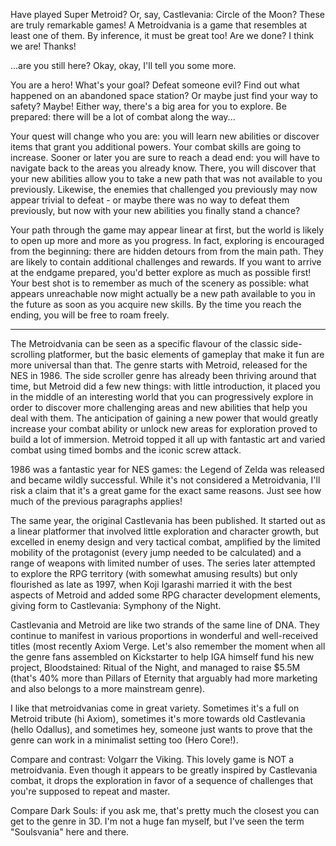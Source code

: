 <!--
.. title: The games I play, part 2: Metroidvania
.. slug: the-games-i-play-metroidvania
.. date: 2017-04-11 19:30:00 UTC
.. tags:
.. category: gaming
.. link:
.. description:
.. type: text
-->


Have played Super Metroid? Or, say, Castlevania: Circle of the Moon? These are truly remarkable games! A Metroidvania is a game that resembles at least one of them. By inference, it must be great too! Are we done? I think we are! Thanks!

...are you still here? Okay, okay, I'll tell you some more.

You are a hero! What's your goal? Defeat someone evil? Find out what happened on an abandoned space station? Or maybe just find your way to safety? Maybe! Either way, there's a big area for you to explore. Be prepared: there will be a lot of combat along the way...

<!--more-->

Your quest will change who you are: you will learn new abilities or discover items that grant you additional powers. Your combat skills are going to increase. Sooner or later you are sure to reach a dead end: you will have to navigate back to the areas you already know. There, you will discover that your new abilities allow you to take a new path that was not available to you previously. Likewise, the enemies that challenged you previously may now appear trivial to defeat - or maybe there was no way to defeat them previously, but now with your new abilities you finally stand a chance?

Your path through the game may appear linear at first, but the world is likely to open up more and more as you progress. In fact, exploring is encouraged from the beginning: there are hidden detours from from the main path. They are likely to contain additional challenges and rewards. If you want to arrive at the endgame prepared, you'd better explore as much as possible first! Your best shot is to remember as much of the scenery as possible: what appears unreachable now might actually be a new path available to you in the future as soon as you acquire new skills. By the time you reach the ending, you will be free to roam freely.

---

The Metroidvania can be seen as a specific flavour of the classic side-scrolling platformer, but the basic elements of gameplay that make it fun are more universal than that. The genre starts with Metroid, released for the NES in 1986. The side scroller genre has already been thriving around that time, but Metroid did a few new things: with little introduction, it placed you in the middle of an interesting world that you can progressively explore in order to discover more challenging areas and new abilities that help you deal with them. The anticipation of gaining a new power that would greatly increase your combat ability or unlock new areas for exploration proved to build a lot of immersion. Metroid topped it all up with fantastic art and varied combat using timed bombs and the iconic screw attack.

1986 was a fantastic year for NES games: the Legend of Zelda was released and became wildly successful. While it's not considered a Metroidvania, I'll risk a claim that it's a great game for the exact same reasons. Just see how much of the previous paragraphs applies!

The same year, the original Castlevania has been published. It started out as a linear platformer that involved little exploration and character growth, but excelled in enemy design and very tactical combat, amplified by the limited mobility of the protagonist (every jump needed to be calculated) and a range of weapons with limited number of uses. The series later attempted to explore the RPG territory (with somewhat amusing results) but only flourished as late as 1997, when Koji Igarashi married it with the best aspects of Metroid and added some RPG character development elements, giving form to Castlevania: Symphony of the Night.

Castlevania and Metroid are like two strands of the same line of DNA. They continue to manifest in various proportions in wonderful and well-received titles (most recently Axiom Verge. Let's also remember the moment when all the genre fans assembled on Kickstarter to help IGA himself fund his new project, Bloodstained: Ritual of the Night, and managed to raise $5.5M (that's 40% more than Pillars of Eternity that arguably had more marketing and also belongs to a more mainstream genre).

I like that metroidvanias come in great variety. Sometimes it's a full on Metroid tribute (hi Axiom), sometimes it's more towards old Castlevania (hello Odallus), and sometimes hey, someone just wants to prove that the genre can work in a minimalist setting too (Hero Core!).

Compare and contrast: Volgarr the Viking. This lovely game is NOT a metroidvania. Even though it appears to be greatly inspired by Castlevania combat, it drops the exploration in favor of a sequence of challenges that you're supposed to repeat and master.

Compare Dark Souls: if you ask me, that's pretty much the closest you can get to the genre in 3D. I'm not a huge fan myself, but I've seen the term "Soulsvania" here and there.

